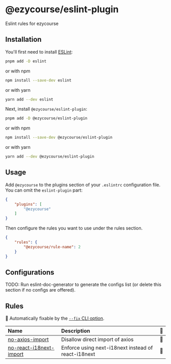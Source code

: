 # @ezycourse/eslint-plugin

Eslint rules for ezycourse

## Installation

You'll first need to install [ESLint](https://eslint.org/):

```sh
pnpm add -D eslint
```

or with npm

```sh
npm install --save-dev eslint
```

or with yarn

```sh
yarn add --dev eslint
```

Next, install `@ezycourse/eslint-plugin`:

```sh
pnpm add -D @ezycourse/eslint-plugin
```

or with npm

```sh
npm install --save-dev @ezycourse/eslint-plugin
```

or with yarn

```sh
yarn add --dev @ezycourse/eslint-plugin
```

## Usage

Add `@ezycourse` to the plugins section of your `.eslintrc` configuration file. You can omit the `eslint-plugin` part:

```json
{
    "plugins": [
        "@ezycourse"
    ]
}
```

Then configure the rules you want to use under the rules section.

```json
{
    "rules": {
        "@ezycourse/rule-name": 2
    }
}
```

## Configurations

<!-- begin auto-generated configs list -->
TODO: Run eslint-doc-generator to generate the configs list (or delete this section if no configs are offered).
<!-- end auto-generated configs list -->

## Rules

<!-- begin auto-generated rules list -->

🔧 Automatically fixable by the [`--fix` CLI option](https://eslint.org/docs/user-guide/command-line-interface#--fix).

| Name                                                             | Description                                         | 🔧 |
| :--------------------------------------------------------------- | :-------------------------------------------------- | :- |
| [no-axios-import](docs/rules/no-axios-import.md)                 | Disallow direct import of axios                     | 🔧 |
| [no-react-i18next-import](docs/rules/no-react-i18next-import.md) | Enforce using next-i18next instead of react-i18next | 🔧 |

<!-- end auto-generated rules list -->
